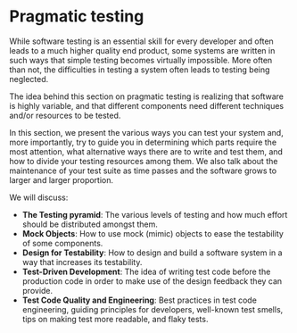 # Pragmatic testing

While software testing is an essential skill for every developer and often leads to a much higher quality end product, some systems are written in such ways that simple testing becomes virtually impossible. More often than not, the difficulties in testing a system often leads to testing being neglected.

The idea behind this section on pragmatic testing is realizing that software is highly variable, and that different components need different techniques and/or resources to be tested. 

In this section, we present the various ways you can test your system and, more importantly, try to guide you in determining which parts require the most attention, what alternative ways there are to write and test them, and how to divide your testing resources among them. We also talk about the maintenance of your test suite as time passes and the software grows to larger and larger proportion.

We will discuss:

- **The Testing pyramid**: The various levels of testing and how much effort should be distributed amongst them.
- **Mock Objects**: How to use mock (mimic) objects to ease the testability of some components.
- **Design for Testability**: How to design and build a software system in a way that increases its testability.
- **Test-Driven Development**: The idea of writing test code before the production code in order to make use of the design feedback they can provide.
- **Test Code Quality and Engineering**: Best practices in test code engineering, guiding principles for developers, well-known test smells, tips on making test more readable, and flaky tests.
